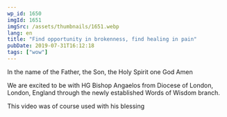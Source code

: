 ```yaml
---
wp_id: 1650
imgId: 1651
imgSrc: /assets/thumbnails/1651.webp
lang: en
title: "Find opportunity in brokenness, find healing in pain"
pubDate: 2019-07-31T16:12:18
tags: ["wow"]
---
```


<!-- page: 6 -->

<p>In the name of the Father, the Son, the Holy Spirit one God Amen</p>
<p>We are excited to be with HG Bishop Angaelos from Diocese of London, London, England through the newly established Words of Wisdom branch.</p>
<p>This video was of course used with his blessing</p>

